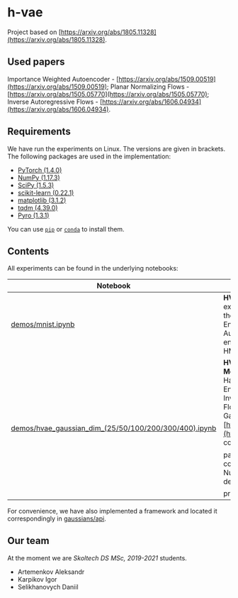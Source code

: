 # h-vae
Project based on [https://arxiv.org/abs/1805.11328](https://arxiv.org/abs/1805.11328).

## Used papers
Importance Weighted Autoencoder - [https://arxiv.org/abs/1509.00519](https://arxiv.org/abs/1509.00519);
Planar Normalizing Flows - [https://arxiv.org/abs/1505.05770](https://arxiv.org/abs/1505.05770);
Inverse Autoregressive Flows - [https://arxiv.org/abs/1606.04934](https://arxiv.org/abs/1606.04934).



## Requirements

We have run the experiments on Linux. The versions are given in brackets. The following packages are used in the implementation:
* [PyTorch (1.4.0)](https://pytorch.org/get-started/locally/)
* [NumPy (1.17.3)](https://numpy.org/)
* [SciPy (1.5.3)](https://docs.scipy.org/doc/)
* [scikit-learn (0.22.1)](https://scikit-learn.org/stable/)
* [matplotlib (3.1.2)](https://matplotlib.org/)
* [tqdm (4.39.0)](https://github.com/tqdm/tqdm)
* [Pyro (1.3.1)](https://pyro.ai/)


You can use [`pip`](https://pip.pypa.io/en/stable/) or [`conda`](https://docs.conda.io/en/latest/) to install them. 

## Contents

All experiments can be found in the underlying notebooks:

| Notebook      | Description |
|-----------|------------|
|[demos/mnist.ipynb](https://github.com/Daniil-Selikhanovych/h-vae/blob/master/demos/mnist.ipynb) | **HVAE vs IWAE on MNIST:** experiments with HMC, training of the Hamiltonian Variational Auto-Encoder and Importance Weighted Autoencoder, reconstruction of encoded images, comparison of HMC trajectories.|
|[demos/hvae_gaussian_dim_(25/50/100/200/300/400).ipynb](https://github.com/Daniil-Selikhanovych/h-vae/blob/master/demos/hvae_gaussian_dim_300.ipynb) | **HVAE vs PNF/IAF/VB on Gaussian Model:** experiments with learning Hamiltonian Variational Auto-Encoder, Planar Normalizing Flows, Inverse Autoregressive Normalizing Flows, Variational Bayes for Gaussian Model in [https://arxiv.org/abs/1805.11328](https://arxiv.org/abs/1805.11328), comparison of learned <img src="https://rawgit.com/in	git@github.com:Daniil-Selikhanovych/h-vae/master/svgs/7e9fe18dc67705c858c077c5ee292ab4.svg?invert_in_darkmode" align=middle width=13.69867124999999pt height=22.465723500000017pt/> and <img src="https://rawgit.com/in	git@github.com:Daniil-Selikhanovych/h-vae/master/svgs/813cd865c037c89fcdc609b25c465a05.svg?invert_in_darkmode" align=middle width=11.87217899999999pt height=22.465723500000017pt/> parameters for all methods, comparison of learning processes. Number in the name of notebooks denotes the dimensionality <img src="https://rawgit.com/in	git@github.com:Daniil-Selikhanovych/h-vae/master/svgs/2103f85b8b1477f430fc407cad462224.svg?invert_in_darkmode" align=middle width=8.55596444999999pt height=22.831056599999986pt/> for the problem.|

For convenience, we have also implemented a framework and located it correspondingly in [gaussians/api](https://github.com/Daniil-Selikhanovych/h-vae/blob/master/gaussians/api).

## Our team

At the moment we are *Skoltech DS MSc, 2019-2021* students.
* Artemenkov Aleksandr 
* Karpikov Igor
* Selikhanovych Daniil
